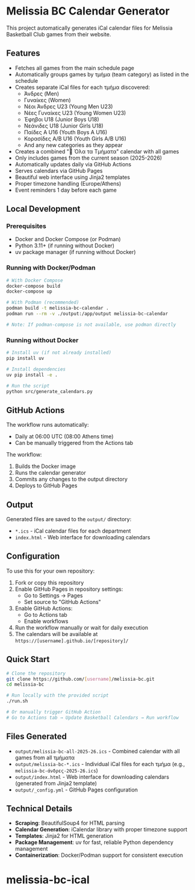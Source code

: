 # Melissia BC Calendar Generator

This project automatically generates iCal calendar files for Melissia Basketball Club games from their website.

## Features

- Fetches all games from the main schedule page
- Automatically groups games by τμήμα (team category) as listed in the schedule
- Creates separate iCal files for each τμήμα discovered:
  - Άνδρες (Men)
  - Γυναίκες (Women)
  - Νέοι Άνδρες U23 (Young Men U23)
  - Νέες Γυναίκες U23 (Young Women U23)
  - Έφηβοι U18 (Junior Boys U18)
  - Νεάνιδες U18 (Junior Girls U18)
  - Παίδες Α U16 (Youth Boys A U16)
  - Κορασίδες Α/Β U16 (Youth Girls A/B U16)
  - And any new categories as they appear
- Creates a combined "📅 Όλα τα Τμήματα" calendar with all games
- Only includes games from the current season (2025-2026)
- Automatically updates daily via GitHub Actions
- Serves calendars via GitHub Pages
- Beautiful web interface using Jinja2 templates
- Proper timezone handling (Europe/Athens)
- Event reminders 1 day before each game

## Local Development

### Prerequisites

- Docker and Docker Compose (or Podman)
- Python 3.11+ (if running without Docker)
- uv package manager (if running without Docker)

### Running with Docker/Podman

```bash
# With Docker Compose
docker-compose build
docker-compose up

# With Podman (recommended)
podman build -t melissia-bc-calendar .
podman run --rm -v ./output:/app/output melissia-bc-calendar

# Note: If podman-compose is not available, use podman directly
```

### Running without Docker

```bash
# Install uv (if not already installed)
pip install uv

# Install dependencies
uv pip install -e .

# Run the script
python src/generate_calendars.py
```

## GitHub Actions

The workflow runs automatically:
- Daily at 06:00 UTC (08:00 Athens time)
- Can be manually triggered from the Actions tab

The workflow:
1. Builds the Docker image
2. Runs the calendar generator
3. Commits any changes to the output directory
4. Deploys to GitHub Pages

## Output

Generated files are saved to the `output/` directory:
- `*.ics` - iCal calendar files for each department
- `index.html` - Web interface for downloading calendars

## Configuration

To use this for your own repository:

1. Fork or copy this repository
2. Enable GitHub Pages in repository settings:
   - Go to Settings → Pages
   - Set source to "GitHub Actions"
3. Enable GitHub Actions:
   - Go to Actions tab
   - Enable workflows
4. Run the workflow manually or wait for daily execution
5. The calendars will be available at `https://[username].github.io/[repository]/`

## Quick Start

```bash
# Clone the repository
git clone https://github.com/[username]/melissia-bc.git
cd melissia-bc

# Run locally with the provided script
./run.sh

# Or manually trigger GitHub Action
# Go to Actions tab → Update Basketball Calendars → Run workflow
```

## Files Generated

- `output/melissia-bc-all-2025-26.ics` - Combined calendar with all games from all τμήματα
- `output/melissia-bc-*.ics` - Individual iCal files for each τμήμα (e.g., `melissia-bc-άνδρες-2025-26.ics`)
- `output/index.html` - Web interface for downloading calendars (generated from Jinja2 template)
- `output/_config.yml` - GitHub Pages configuration

## Technical Details

- **Scraping**: BeautifulSoup4 for HTML parsing
- **Calendar Generation**: iCalendar library with proper timezone support
- **Templates**: Jinja2 for HTML generation
- **Package Management**: uv for fast, reliable Python dependency management
- **Containerization**: Docker/Podman support for consistent execution
# melissia-bc-ical
